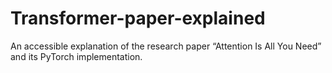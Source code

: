 # Transformer-paper-explained
An accessible explanation of the research paper “Attention Is All You Need” and its PyTorch implementation.
